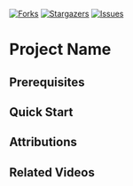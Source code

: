 [![Forks][forks-shield]][forks-url]
 [![Stargazers][stars-shield]][stars-url]
 [![Issues][issues-shield]][issues-url]

 # Project Name

 ## Prerequisites

 ## Quick Start

 ## Attributions

 ## Related Videos

 <!-- MARKDOWN LINKS & IMAGES -->
 <!-- https://www.markdownguide.org/basic-syntax/#reference-style-links -->
 [forks-shield]: https://img.shields.io/github/forks/[org]/[repository-name].svg?style=for-the-badge
 [forks-url]: https://github.com/[org]/[repository-name]/forks
 [stars-shield]: https://img.shields.io/github/stars/[org]/[repository-name].svg?style=for-the-badge
 [stars-url]: https://github.com/[org]/[repository-name]/stargazers
 [issues-shield]: https://img.shields.io/github/issues/[org]/[repository-name].svg?style=for-the-badge
 [issues-url]: https://github.com/[org]/[repository-name]/issues

 [org]: dashaun
 [repository]: initializr-plusplus

